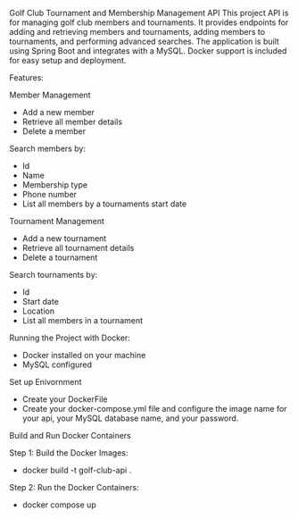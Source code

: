 Golf Club Tournament and Membership Management API
This project API is for managing golf club members and tournaments. It provides endpoints for adding and retrieving members and tournaments, adding members to tournaments, and performing advanced searches. The application is built using Spring Boot and integrates with a MySQL. Docker support is included for easy setup and deployment.

Features:

Member Management
- Add a new member
- Retrieve all member details
- Delete a member

Search members by:
- Id
- Name
- Membership type
- Phone number
- List all members by a tournaments start date

Tournament Management
- Add a new tournament
- Retrieve all tournament details
- Delete a tournament

Search tournaments by:
- Id
- Start date
- Location
- List all members in a tournament


Running the Project with Docker:
- Docker installed on your machine
- MySQL configured

Set up Enivornment
- Create your DockerFile
- Create your docker-compose.yml file and configure the image name for your api, your MySQL database name, and your password.

Build and Run Docker Containers

Step 1: Build the Docker Images:
- docker build -t golf-club-api .

Step 2: Run the Docker Containers:
- docker compose up
